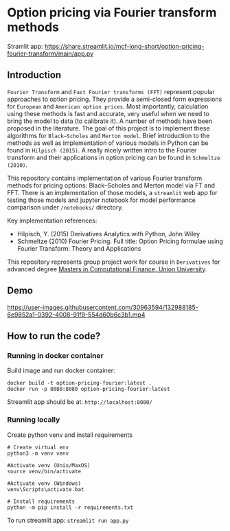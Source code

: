 # Option pricing via Fourier transform methods

Stramlit app: https://share.streamlit.io/mcf-long-short/option-pricing-fourier-transform/main/app.py

## Introduction

`Fourier Transform` and `Fast Fourier transforms (FFT)` represent popular approaches to option pricing. They provide a semi-closed form expressions for `European` and `American option prices`. Most importantly, calculation using these methods is fast and accurate, very useful when we need to bring the model to data (to calibrate it). A number of methods have been proposed in the literature. The goal of this project is to implement these algorithms for `Black–Scholes` and `Merton model`. Brief introduction to the methods as well as implementation of various models in Python can be found in `Hilpisch (2015)`. A really nicely written intro to the Fourier transform and their applications in option pricing can be found in `Schmeltze (2010)`.

This repository contains implementation of various Fourier transform methods for pricing options: Black–Scholes and Merton model via FT and FFT. There is an implementation of those models, a `streamlit` web app for testing those models and jupyter notebook for model performance comparison under `/notebooks/` directory.

Key implementation references:

- Hilpisch, Y. (2015) Derivatives Analytics with Python, John Wiley
- Schmeltze (2010) Fourier Pricing. Full title: Option Pricing formulae using Fourier Transform: Theory and Applications

This repository represents group project work for course in `Derivatives` for advanced degree [Masters in Computational Finance, Union University](http://mcf.raf.edu.rs/).

## Demo

https://user-images.githubusercontent.com/30963594/132988185-6e9852a1-0392-4008-91f9-554d60b6c3b1.mp4

## How to run the code?

### Running in docker container

Build image and run docker container:

```
docker build -t option-pricing-fourier:latest .
docker run -p 8080:8080 option-pricing-fourier:latest
```

Streamlit app should be at: `http://localhost:8080/`

### Running locally

Create python venv and install requirements

```
# Create virtual env
python3 -m venv venv

#Activate venv (Unix/MaxOS)
source venv/bin/activate

#Activate venv (Windows)
venv\Scripts\activate.bat

# Install requirements
python -m pip install -r requirements.txt
```

To run streamlit app: `streamlit run app.py`
